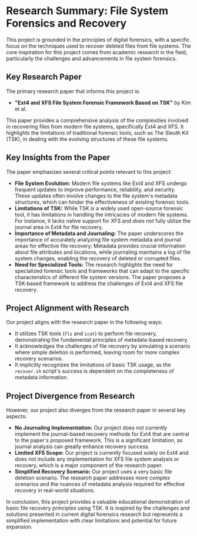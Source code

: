 #   Research Summary: File System Forensics and Recovery

This project is grounded in the principles of digital forensics, with a specific focus on the techniques used to recover deleted files from file systems. The core inspiration for this project comes from academic research in the field, particularly the challenges and advancements in file system forensics.

##   Key Research Paper

The primary research paper that informs this project is:

* **"Ext4 and XFS File System Forensic Framework Based on TSK"** by Kim et al.

This paper provides a comprehensive analysis of the complexities involved in recovering files from modern file systems, specifically Ext4 and XFS. It highlights the limitations of traditional forensic tools, such as The Sleuth Kit (TSK), in dealing with the evolving structures of these file systems.

##   Key Insights from the Paper

The paper emphasizes several critical points relevant to this project:

* **File System Evolution:** Modern file systems like Ext4 and XFS undergo frequent updates to improve performance, reliability, and security. These updates often involve changes to the file system's metadata structures, which can hinder the effectiveness of existing forensic tools.
* **Limitations of TSK:** While TSK is a widely used open-source forensic tool, it has limitations in handling the intricacies of modern file systems. For instance, it lacks native support for XFS and does not fully utilize the journal area in Ext4 for file recovery.
* **Importance of Metadata and Journaling:** The paper underscores the importance of accurately analyzing file system metadata and journal areas for effective file recovery. Metadata provides crucial information about file attributes and locations, while journaling maintains a log of file system changes, enabling the recovery of deleted or corrupted files.
* **Need for Specialized Tools:** The research highlights the need for specialized forensic tools and frameworks that can adapt to the specific characteristics of different file system versions. The paper proposes a TSK-based framework to address the challenges of Ext4 and XFS file recovery.

##   Project Alignment with Research

Our project aligns with the research paper in the following ways:

* It utilizes TSK tools (`fls` and `icat`) to perform file recovery, demonstrating the fundamental principles of metadata-based recovery.
* It acknowledges the challenges of file recovery by simulating a scenario where simple deletion is performed, leaving room for more complex recovery scenarios.
* It implicitly recognizes the limitations of basic TSK usage, as the `recover.sh` script's success is dependent on the completeness of metadata information.

##   Project Divergence from Research

However, our project also diverges from the research paper in several key aspects:

* **No Journaling Implementation:** Our project does not currently implement the journal-based recovery methods for Ext4 that are central to the paper's proposed framework. This is a significant limitation, as journal analysis can greatly enhance recovery success.
* **Limited XFS Scope:** Our project is currently focused solely on Ext4 and does not include any implementation for XFS file system analysis or recovery, which is a major component of the research paper.
* **Simplified Recovery Scenario:** Our project uses a very basic file deletion scenario. The research paper addresses more complex scenarios and the nuances of metadata analysis required for effective recovery in real-world situations.

In conclusion, this project provides a valuable educational demonstration of basic file recovery principles using TSK. It is inspired by the challenges and solutions presented in current digital forensics research but represents a simplified implementation with clear limitations and potential for future expansion.
